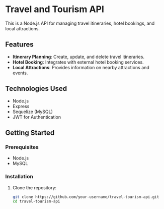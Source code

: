 # Travel and Tourism API

This is a Node.js API for managing travel itineraries, hotel bookings, and local attractions.

## Features

- **Itinerary Planning**: Create, update, and delete travel itineraries.
- **Hotel Booking**: Integrates with external hotel booking services.
- **Local Attractions**: Provides information on nearby attractions and events.

## Technologies Used

- Node.js
- Express
- Sequelize (MySQL)
- JWT for Authentication

## Getting Started

### Prerequisites

- Node.js
- MySQL

### Installation

1. Clone the repository:
   ```bash
   git clone https://github.com/your-username/travel-tourism-api.git
   cd travel-tourism-api
```